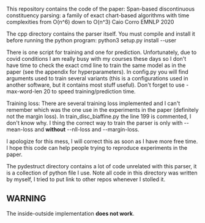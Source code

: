 This repository contains the code of the paper:
Span-based discontinuous constituency parsing: a family of exact chart-based algorithms with time complexities from O(n^6) down to O(n^3) 
Caio Corro
EMNLP 2020

The cpp directory contains the parser itself.
You must compile and install it before running the python program:
python3 setup.py install --user

There is one script for training and one for prediction.
Unfortunately, due to covid conditions I am really busy with my courses these days so I don't have time to check the exact cmd line to train the same model as in the paper (see the appendix for hyperparameters).
In config.py you will find arguments used to train several variants (this is a configurations used in another software, but it contains most stuff useful).
Don't forget to use -max-word-len 20 to speed training/prediction time.

Training loss:
There are several training loss implemented and I can't remember which was the one use in the experiments in the paper (definitely not the margin loss).
In train_disc_biaffine.py the line 199 is commented, I don't know why.
I thing the correct way to train the parser is only with --mean-loss and **without** --nll-loss and --margin-loss.

I apologize for this mess, I will correct this as soon as I have more free time.
I hope this code can help people trying to reproduce experiments in the paper.

The pydestruct directory contains a lot of code unrelated with this parser, it is a collection of python file I use.
Note all code in this directory was written by myself, I tried to put link to other repos whenever I stolled it.

## WARNING

The inside-outside implementation **does not work**.
